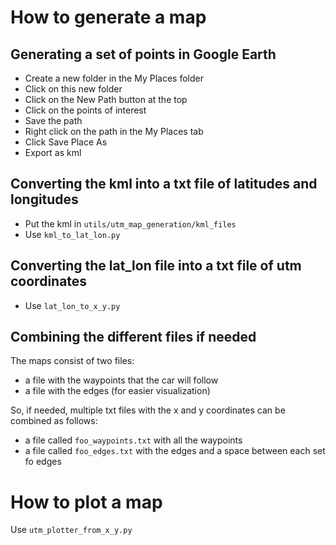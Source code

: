 # How to generate a map

## Generating a set of points in Google Earth

* Create a new folder in the My Places folder
* Click on this new folder
* Click on the New Path button at the top
* Click on the points of interest
* Save the path
* Right click on the path in the My Places tab
* Click Save Place As
* Export as kml

## Converting the kml into a txt file of latitudes and longitudes

* Put the kml in `utils/utm_map_generation/kml_files`
* Use `kml_to_lat_lon.py`

## Converting the lat_lon file into a txt file of utm coordinates

* Use `lat_lon_to_x_y.py`

## Combining the different files if needed

The maps consist of two files:
* a file with the waypoints that the car will follow
* a file with the edges (for easier visualization)

So, if needed, multiple txt files with the x and y coordinates can be combined as follows:
* a file called `foo_waypoints.txt` with all the waypoints
* a file called `foo_edges.txt` with the edges and a space between each set fo edges

# How to plot a map

Use `utm_plotter_from_x_y.py`
